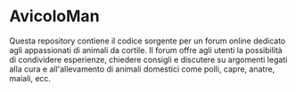 # AvicoloMan
Questa repository contiene il codice sorgente per un forum online dedicato agli appassionati di animali da cortile. Il forum offre agli utenti la possibilità di condividere esperienze, chiedere consigli e discutere su argomenti legati alla cura e all'allevamento di animali domestici come polli, capre, anatre, maiali, ecc.
